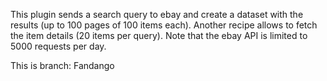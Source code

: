 This plugin sends a search query to ebay and create a dataset with the results (up to 100 pages of 100 items each).
Another recipe allows to fetch the item details (20 items per query).
Note that the ebay API is limited to 5000 requests per day.

This is branch: Fandango

